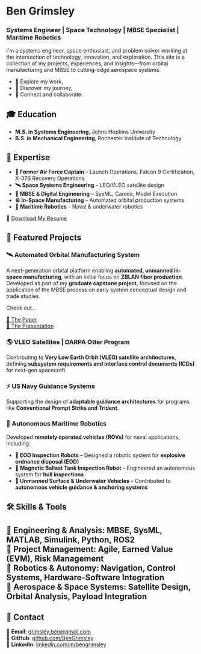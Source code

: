 # **Ben Grimsley**
### **Systems Engineer | Space Technology | MBSE Specialist | Maritime Robotics**
I'm a systems engineer, space enthusiast, and problem solver working at the intersection of technology, innovation, and exploration. This site is a collection of my projects, experiences, and insights—from orbital manufacturing and MBSE to cutting-edge aerospace systems.

- 🔭 Explore my work,
- 🌌 Discover my journey,
- 📡 Connect and collaborate.

## **🎓 Education**
- **M.S. in Systems Engineering**, Johns Hopkins University  
- **B.S. in Mechanical Engineering**, Rochester Institute of Technology  

## **🚀 Expertise**
- **🦅 Former Air Force Captain** – Launch Operations, Falcon 9 Certification, X-37B Recovery Operations 
- **🛰️ Space Systems Engineering** – LEO/VLEO satellite design  
- **🔄 MBSE & Digital Engineering** – SysML, Cameo, Model Execution  
- **⚙️ In-Space Manufacturing** – Automated orbital production systems  
- **🤖 Maritime Robotics** – Naval & underwater robotics  

📂 [Download My Resume](docs/B.Grimsley_resume.pdf)

## **🔬 Featured Projects**
### **🛰️ Automated Orbital Manufacturing System**
A next-generation orbital platform enabling **automated, unmanned in-space manufacturing**, with an initial focus on **ZBLAN fiber production**. Developed as part of my **graduate capstone project**, focused on the application of the MBSE process on early system conceptual design and trade studies.

Check out...

[🔗 The Paper](docs/AOMS_Final_Report.pdf)  
[🔗 The Presentation](docs/AOMS_Presentation.pdf)  

### **🌎 VLEO Satellites | DARPA Otter Program**
Contributing to **Very Low Earth Orbit (VLEO) satellite architectures**, defining **subsystem requirements and interface control documents (ICDs)** for next-gen spacecraft.

### **⚡ US Navy Guidance Systems**
Supporting the design of **adaptable guidance architectures** for programs like **Conventional Prompt Strike and Trident**.

### **🌊 Autonomous Maritime Robotics**
Developed **remotely operated vehicles (ROVs)** for naval applications, including:  
- **🔧 EOD Inspection Robots** – Designed a robotic system for **explosive ordnance disposal (EOD)**  
- **🦾 Magnetic Ballast Tank Inspection Robot** – Engineered an autonomous system for **hull inspections**  
- **🚢 Unmanned Surface & Underwater Vehicles** – Contributed to **autonomous vehicle guidance & anchoring systems**  

## 🛠️ Skills & Tools  
📌 **Engineering & Analysis**: MBSE, SysML, MATLAB, Simulink, Python, ROS2  
📌 **Project Management**: Agile, Earned Value (EVM), Risk Management  
📌 **Robotics & Autonomy**: Navigation, Control Systems, Hardware-Software Integration  
📌 **Aerospace & Space Systems**: Satellite Design, Orbital Analysis, Payload Integration  
---
## 🎯 Contact  
📧 **Email**: [grimsley.ben@gmail.com](mailto:grimsley.ben@gmail.com)  
📂 **GitHub**: [github.com/BenGrimsley](https://github.com/bsullgrim)  
💼 **LinkedIn**: [linkedin.com/in/bengrimsley](https://linkedin.com/in/bengrimsley)  
